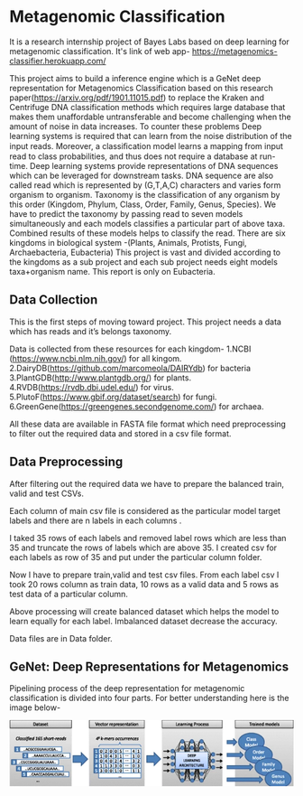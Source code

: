 # Metagenomic Classification

It is a research internship project of Bayes Labs based on deep learning for metagenomic classification.
It's link of web app- https://metagenomics-classifier.herokuapp.com/


This project aims to build a inference engine which is a GeNet deep representation for Metagenomics Classification based on this research paper(https://arxiv.org/pdf/1901.11015.pdf) to replace the Kraken and Centrifuge DNA classification methods which
requires large database that makes them unaffordable untransferable and become challenging when the amount of noise in data increases. To counter these problems Deep learning systems is required that can learn from the noise distribution of the input reads.
Moreover, a classiﬁcation model learns a mapping from input read to class probabilities, and thus does not require a database at run-time. Deep learning systems provide representations of DNA sequences which can be leveraged for downstream tasks.
DNA sequence are also called read which is represented by (G,T,A,C) characters and varies form organism to organism.
Taxonomy is the classification of any organism by this order (Kingdom, Phylum, Class, Order, Family, Genus, Species).
We have to predict the taxonomy by passing read to seven models simultaneously and each models classifies a particular part of above taxa. Combined results of these models helps to classify the read.
There are six kingdoms in biological system -(Plants, Animals, Protists, Fungi, Archaebacteria, Eubacteria)
This project is vast and divided according to the kingdoms as a sub project and each sub project needs eight models taxa+organism name. This report is only on Eubacteria.

## Data Collection

This is the first steps of moving toward project. This project needs a data which has reads and it’s belongs taxonomy.

Data is collected from these resources for each kingdom-
1.NCBI (https://www.ncbi.nlm.nih.gov/) for all kingom.
2.DairyDB(https://github.com/marcomeola/DAIRYdb) for bacteria
3.PlantGDB(http://www.plantgdb.org/) for plants.
4.RVDB(https://rvdb.dbi.udel.edu/) for virus.
5.PlutoF(https://www.gbif.org/dataset/search) for fungi.
6.GreenGene(https://greengenes.secondgenome.com/) for archaea.

All these data are available in FASTA file format which need preprocessing to filter out the required data and stored in a csv file format. 

## Data Preprocessing

After filtering out the required data we have to prepare the balanced train, valid and test CSVs.

Each column of main csv file is considered as the particular model target labels and there are n labels in each columns .

I taked 35 rows of each labels and removed label rows which are less than 35 and truncate the rows of labels which are above 35. I created csv for each labels as row of 35 and put under the particular column folder.

Now I have to prepare train,valid and test csv files. From each label csv I took 20 rows column as train data, 10 rows as a valid data and 5 rows as test data of a particular column.

Above processing will create balanced dataset which helps the model to learn equally for each label. Imbalanced dataset decrease the accuracy.

Data files are in Data folder.

## GeNet: Deep Representations for Metagenomics

Pipelining process of the deep representation for metagenomic 
classification is divided into four parts. For better understanding here is the image below-

![GeNet](genet.png)

